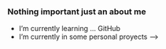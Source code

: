 ### Nothing important just an about me

- I’m currently learning ... GitHub
- I’m currently in some personal proyects
-->
